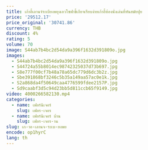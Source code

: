 ```yaml
---
title: เก้าอี้เลานจ์ระเบียงพยุงเอวโซฟาขี้เกียจเรียบง่ายเก้าอี้ห้องนั่งเล่นที่ทันสมัยปุย
price: '29512.17'
price_original: '30741.86'
currency: THB
discount: 4%
rating: 5
volume: 70
image: S44ab7b4bc2d54da9a396f1632d391809o.jpg
images:
  - S44ab7b4bc2d54da9a396f1632d391809o.jpg
  - S44724a55b8014ec98742325037d73b697.jpg
  - S8e777f00cf7b48a78a65dc779d6dc3b2z.jpg
  - Sbe391868bf3246c5b35a149aa57ac0e1k.jpg
  - S2a868da4f50649caa4776599fdee2157P.jpg
  - Sd9caabf3d5c94d23bb5d811ccb65f9149.jpg
video: 4000266582130.mp4
categories:
  - name: เฟอร์นิเจอร์
    slug: เฟอร-เจอร
  - name: เฟอร์นิเจอร์ บ้าน
    slug: เฟอร-เจอร-าน
slug: เก-าอ-เลานจ-ระเบ-ยงพย
encode: op1hyrC
lang: th
---
```

  